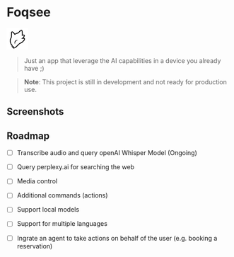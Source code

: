# Foqsee

![Foqsee](./assets/favicon.png)

> Just an app that leverage the AI capabilities in a device you already have ;)

> **Note**: This project is still in development and not ready for production use.

## Screenshots


## Roadmap

- [ ] Transcribe audio and query openAI Whisper Model (Ongoing)
- [ ] Query perplexy.ai for searching the web
- [ ] Media control
- [ ] Additional commands (actions)
- [ ] Support local models
- [ ] Support for multiple languages
- [ ] Ingrate an agent to take actions on behalf of the user (e.g. booking a reservation)

